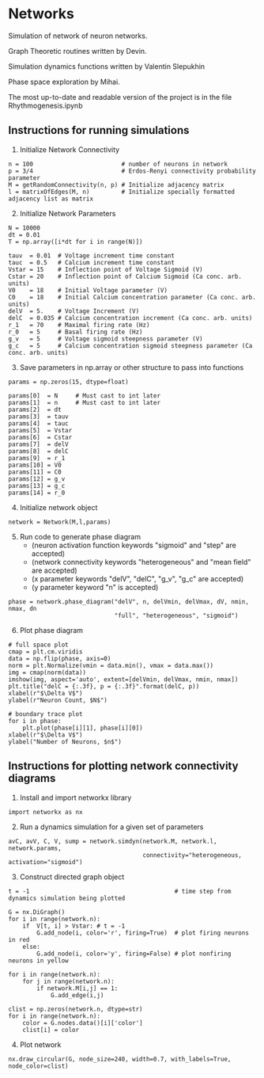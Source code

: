 # Networks

Simulation of network of neuron networks.

Graph Theoretic routines written by Devin.

Simulation dynamics functions written by Valentin Slepukhin

Phase space exploration by Mihai.

The most up-to-date and readable version of the project is in the file Rhythmogenesis.ipynb

## Instructions for running simulations

1. Initialize Network Connectivity

```
n = 100                         # number of neurons in network
p = 3/4                         # Erdos-Renyi connectivity probability parameter
M = getRandomConnectivity(n, p) # Initialize adjacency matrix
l = matrixOfEdges(M, n)         # Initialize specially formatted adjacency list as matrix
```

2. Initialize Network Parameters 

```
N = 10000
dt = 0.01
T = np.array([i*dt for i in range(N)])

tauv  = 0.01  # Voltage increment time constant  
tauc  = 0.5   # Calcium increment time constant
Vstar = 15    # Inflection point of Voltage Sigmoid (V)
Cstar = 20    # Inflection point of Calcium Sigmoid (Ca conc. arb. units)
V0    = 18    # Initial Voltage parameter (V)
C0    = 18    # Initial Calcium concentration parameter (Ca conc. arb. units)
delV  = 5.    # Voltage Increment (V)
delC  = 0.035 # Calcium concentration increment (Ca conc. arb. units)
r_1   = 70    # Maximal firing rate (Hz)
r_0   = 5     # Basal firing rate (Hz)
g_v   = 5     # Voltage sigmoid steepness parameter (V)
g_c   = 5     # Calcium concentration sigmoid steepness parameter (Ca conc. arb. units)
```

3. Save parameters in np.array or other structure to pass into functions

```
params = np.zeros(15, dtype=float)

params[0]  = N     # Must cast to int later 
params[1]  = n     # Must cast to int later
params[2]  = dt
params[3]  = tauv
params[4]  = tauc
params[5]  = Vstar
params[6]  = Cstar
params[7]  = delV
params[8]  = delC
params[9]  = r_1
params[10] = V0
params[11] = C0
params[12] = g_v
params[13] = g_c
params[14] = r_0
```

4. Initialize network object

```
network = Network(M,l,params)
```

5. Run code to generate phase diagram
    - (neuron activation function keywords "sigmoid" and "step" are accepted)
    - (network connectivity keywords "heterogeneous" and "mean field" are accepted)
    - (x parameter keywords "delV", "delC", "g_v", "g_c" are accepted)
    - (y parameter keyword "n" is accepted)

```
phase = network.phase_diagram("delV", n, delVmin, delVmax, dV, nmin, nmax, dn
                              "full", "heterogeneous", "sigmoid")
```

6. Plot phase diagram

```
# full space plot
cmap = plt.cm.viridis
data = np.flip(phase, axis=0)
norm = plt.Normalize(vmin = data.min(), vmax = data.max())
img = cmap(norm(data))
imshow(img, aspect='auto', extent=[delVmin, delVmax, nmin, nmax])
plt.title("delC = {:.3f}, p = {:.3f}".format(delC, p))
xlabel(r"$\Delta V$")
ylabel(r"Neuron Count, $N$")

# boundary trace plot
for i in phase:
    plt.plot(phase[i][1], phase[i][0])
xlabel(r"$\Delta V$")
ylabel("Number of Neurons, $n$")
```

## Instructions for plotting network connectivity diagrams
1. Install and import networkx library

```
import networkx as nx
```

2. Run a dynamics simulation for a given set of parameters

```
avC, avV, C, V, sump = network.simdyn(network.M, network.l, network.params,
                                      connectivity="heterogeneous, activation="sigmoid")
```

3. Construct directed graph object

```
t = -1                                         # time step from dynamics simulation being plotted

G = nx.DiGraph()
for i in range(network.n): 
    if  V[t, i] > Vstar: # t = -1
        G.add_node(i, color='r', firing=True)  # plot firing neurons in red
    else:
        G.add_node(i, color='y', firing=False) # plot nonfiring neurons in yellow
        
for i in range(network.n): 
    for j in range(network.n): 
        if network.M[i,j] == 1: 
            G.add_edge(i,j)

clist = np.zeros(network.n, dtype=str)
for i in range(network.n):
    color = G.nodes.data()[i]['color']
    clist[i] = color
```

4. Plot network 

```
nx.draw_circular(G, node_size=240, width=0.7, with_labels=True, node_color=clist)
```
